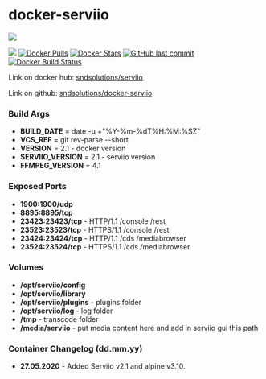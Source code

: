 # docker-serviio

[![](http://serviio.org/images/serviio.png)](http://serviio.org/) 

[![](https://images.microbadger.com/badges/image/sndsolutions/serviio.svg)](https://microbadger.com/images/sndsolutions/serviio) [![Docker Pulls](https://img.shields.io/docker/pulls/sndsolutions/serviio.svg)](https://hub.docker.com/r/sndsolutions/serviio/) [![Docker Stars](https://img.shields.io/docker/stars/sndsolutions/serviio.svg)](https://hub.docker.com/r/sndsolutions/serviio/) [![GitHub last commit](https://img.shields.io/github/last-commit/sndsolutions/docker-serviio.svg)](https://github.com/sndsolutions/docker-serviio) [![Docker Build Status](https://img.shields.io/docker/build/sndsolutions/serviio.svg)](https://hub.docker.com/r/sndsolutions/serviio/)
  
Link on docker hub: [sndsolutions/serviio](https://hub.docker.com/r/sndsolutions/serviio/)

Link on github: [sndsolutions/docker-serviio](https://github.com/sndsolutions/docker-serviio)

### Build Args

 - **BUILD_DATE**       = date -u +\"%Y-%m-%dT%H:%M:%SZ\"
 - **VCS_REF**          = git rev-parse --short
 - **VERSION**          = 2.1 - docker version
 - **SERVIIO_VERSION**  = 2.1 - serviio version
 - **FFMPEG_VERSION**   = 4.1

### Exposed Ports

 - **1900:1900/udp**
 - **8895:8895/tcp**
 - **23423:23423/tcp** - HTTP/1.1 /console /rest
 - **23523:23523/tcp** - HTTPS/1.1 /console /rest
 - **23424:23424/tcp** - HTTP/1.1 /cds /mediabrowser
 - **23524:23524/tcp** - HTTPS/1.1 /cds /mediabrowser

### Volumes
 - **/opt/serviio/config**
 - **/opt/serviio/library**
 - **/opt/serviio/plugins** - plugins folder
 - **/opt/serviio/log**     - log folder
 - **/tmp**                 - transcode folder
 - **/media/serviio**       - put media content here and add in serviio gui this path


### Container Changelog (dd.mm.yy)
 - **27.05.2020** - Added Serviio v2.1 and alpine v3.10.
